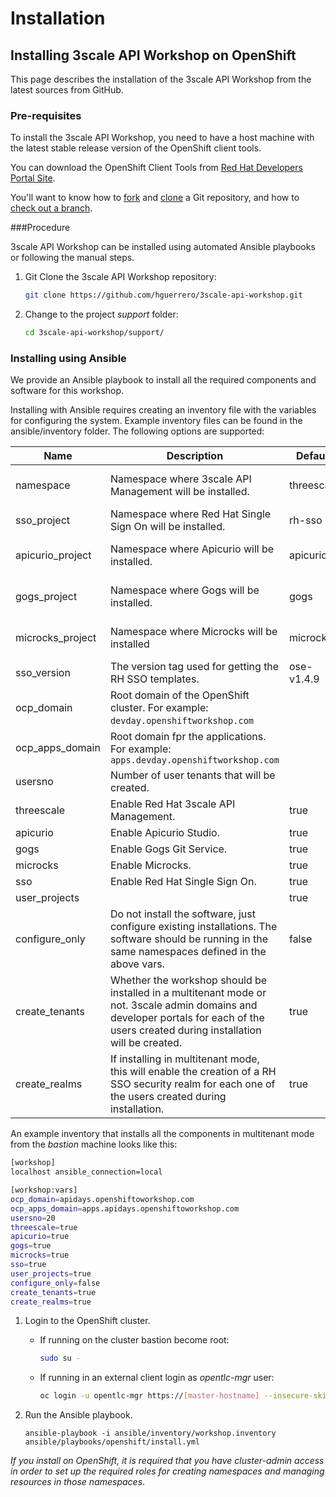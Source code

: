 # Installation

## Installing 3scale API Workshop on OpenShift

This page describes the installation of the 3scale API Workshop from the latest sources from GitHub.

### Pre-requisites

To install the 3scale API Workshop, you need to have a host machine with the latest stable release version of the OpenShift client tools.

You can download the OpenShift Client Tools from [Red Hat Developers Portal Site](https://developers.redhat.com/products/openshift/download/).

You'll want to know how to [fork](https://help.github.com/articles/fork-a-repo/) and [clone](https://help.github.com/articles/cloning-a-repository/) a Git repository, and how to [check out a branch](https://git-scm.com/docs/git-checkout#git-checkout-emgitcheckoutemltbranchgt).

###Procedure

3scale API Workshop can be installed using automated Ansible playbooks or following the manual steps.

1. Git Clone the 3scale API Workshop repository:

    ```bash
    git clone https://github.com/hguerrero/3scale-api-workshop.git
    ```

1. Change to the project *support* folder:

    ```bash
    cd 3scale-api-workshop/support/
    ```

### Installing using Ansible

We provide an Ansible playbook to install all the required components and software for this workshop.

Installing with Ansible requires creating an inventory file with the variables for configuring the system. Example inventory files can be found in the ansible/inventory folder. The following options are supported:

Name | Description | Default | Required
--- | --- | --- | ---
namespace | Namespace where 3scale API Management will be installed. | threescale | Yes, if *threescale* is enabled 
sso_project | Namespace where Red Hat Single Sign On will be installed. | rh-sso | Yes, if *sso* is enabled
apicurio_project | Namespace where Apicurio will be installed. | apicurio | Yes, if *apicurio* is enabled
gogs_project | Namespace where Gogs will be installed. | gogs | Yes, if *gogs* is enabled
microcks_project | Namespace where Microcks will be installed | microcks | Yes, if *microcks* is enabled
sso_version | The version tag used for getting the RH SSO templates. | ose-v1.4.9 | No
ocp_domain | Root domain of the OpenShift cluster. For example: `devday.openshiftworkshop.com` | | Yes
ocp\_apps\_domain | Root domain fpr the applications. For example: `apps.devday.openshiftworkshop.com`  | | Yes
usersno | Number of user tenants that will be created. | | Yes
threescale | Enable Red Hat 3scale API Management. | true | No
apicurio | Enable Apicurio Studio. | true | No
gogs | Enable Gogs Git Service. |  true | No
microcks | Enable Microcks. | true | No
sso | Enable Red Hat Single Sign On. | true | No
user_projects | | true | No
configure_only | Do not install the software, just configure existing installations. The software should be running in the same namespaces defined in the above vars. | false | No
create_tenants | Whether the workshop  should be installed in a multitenant mode or not. 3scale admin domains and developer portals for each of the users created during installation will be created. | true | Yes, if *threescale* is enabled
create_realms | If installing in multitenant mode, this will enable the creation of a RH SSO security realm for each one of the users created during installation. | true | No

An example inventory that installs all the components in multitenant mode from the *bastion* machine looks like this:

```bash
[workshop]
localhost ansible_connection=local

[workshop:vars]
ocp_domain=apidays.openshiftoworkshop.com
ocp_apps_domain=apps.apidays.openshiftoworkshop.com
usersno=20
threescale=true
apicurio=true
gogs=true
microcks=true
sso=true
user_projects=true
configure_only=false
create_tenants=true
create_realms=true
```

1. Login to the OpenShift cluster.
    
    * If running on the cluster bastion become root:

      ```bash
      sudo su -
      ```
      
    * If running in an external client login as *opentlc-mgr* user:
    
      ```bash
      oc login -u opentlc-mgr https://[master-hostname] --insecure-skip-tls-verify
      ```
1. Run the Ansible playbook.

    ```
    ansible-playbook -i ansible/inventory/workshop.inventory ansible/playbooks/openshift/install.yml 
    ```
*If you install on OpenShift, it is required that you have cluster-admin access in order to set up the required roles for creating namespaces and managing resources in those namespaces*.